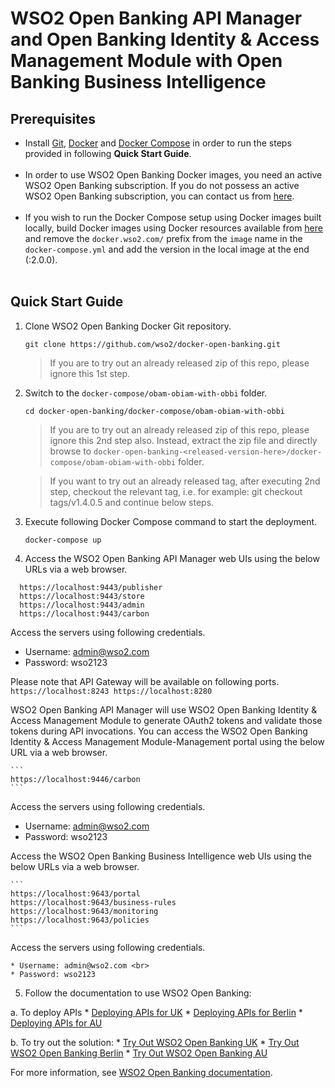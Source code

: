 # WSO2 Open Banking API Manager and Open Banking Identity & Access Management Module with Open Banking Business Intelligence
 

## Prerequisites

 * Install [Git](https://git-scm.com/book/en/v2/Getting-Started-Installing-Git), [Docker](https://www.docker.com/get-docker) and [Docker Compose](https://docs.docker.com/compose/install/#install-compose)
   in order to run the steps provided in following **Quick Start Guide**. <br><br>
 * In order to use WSO2 Open Banking Docker images, you need an active WSO2 Open Banking subscription. If you do not possess an active WSO2
   Open Banking subscription, you can contact us from [here](https://wso2.com/solutions/financial/open-banking/).<br><br>
 * If you wish to run the Docker Compose setup using Docker images built locally, build Docker images using Docker resources available from [here](../../dockerfiles/) and remove the `docker.wso2.com/` prefix from the `image` name in the `docker-compose.yml` and add the version in the local image at the end (:2.0.0). <br><br>
    
## Quick Start Guide

1. Clone WSO2 Open Banking Docker Git repository.

    ```
    git clone https://github.com/wso2/docker-open-banking.git
    ```
    > If you are to try out an already released zip of this repo, please ignore this 1st step. 

2. Switch to the `docker-compose/obam-obiam-with-obbi` folder.

    ```
    cd docker-open-banking/docker-compose/obam-obiam-with-obbi
    ```
    > If you are to try out an already released zip of this repo, please ignore this 2nd step also. 
     Instead, extract the zip file and directly browse to `docker-open-banking-<released-version-here>/docker-compose/obam-obiam-with-obbi` folder. 
     
    > If you want to try out an already released tag, after executing 2nd step, checkout the relevant tag, 
     i.e. for example: git checkout tags/v1.4.0.5 and continue below steps.

3. Execute following Docker Compose command to start the deployment.
   ```
   docker-compose up
   ```

4. Access the WSO2 Open Banking API Manager web UIs using the below URLs via a web browser.

 ```
   https://localhost:9443/publisher
   https://localhost:9443/store
   https://localhost:9443/admin
   https://localhost:9443/carbon
 ```
 
  Access the servers using following credentials.
      
  * Username: admin@wso2.com <br>
  * Password: wso2123
  
  Please note that API Gateway will be available on following ports.
    ```
      https://localhost:8243
      https://localhost:8280
    ```

  WSO2 Open Banking API Manager will use WSO2 Open Banking Identity & Access Management Module to generate OAuth2 tokens and validate those tokens during API invocations. You can access the WSO2 Open Banking Identity & Access Management Module-Management portal using the below URL via a web browser.

    ```
    https://localhost:9446/carbon
    ```
  
  Access the servers using following credentials.
      
  * Username: admin@wso2.com <br>
  * Password: wso2123

  Access the WSO2 Open Banking Business Intelligence web UIs using the below URLs via a web browser.

    ```
    https://localhost:9643/portal
    https://localhost:9643/business-rules
    https://localhost:9643/monitoring
    https://localhost:9643/policies
    ```
  
  Access the servers using following credentials.
      
    * Username: admin@wso2.com <br>
    * Password: wso2123

5. Follow the documentation to use WSO2 Open Banking:

a. To deploy APIs
    * [Deploying APIs for UK](https://docs.wso2.com/display/OB200/Deploying+APIs+for+UK)
    * [Deploying APIs for Berlin](https://docs.wso2.com/display/OB200/Deploying+APIs+for+Berlin)
    * [Deploying APIs for AU](https://docs.wso2.com/display/OB200/Deploying+APIs+for+Australia)

b. To try out the solution:
    * [Try Out WSO2 Open Banking UK](https://docs.wso2.com/display/OB200/Try+Out+WSO2+Open+Banking+UK)
    * [Try Out WSO2 Open Banking Berlin](https://docs.wso2.com/display/OB200/Try+Out+WSO2+Open+Banking+Berlin?src=sidebar)
    * [Try Out WSO2 Open Banking AU](https://docs.wso2.com/display/OB200/Try+Out+WSO2+Open+Banking+Au)

For more information, see [WSO2 Open Banking documentation](https://docs.wso2.com/display/OB200).

